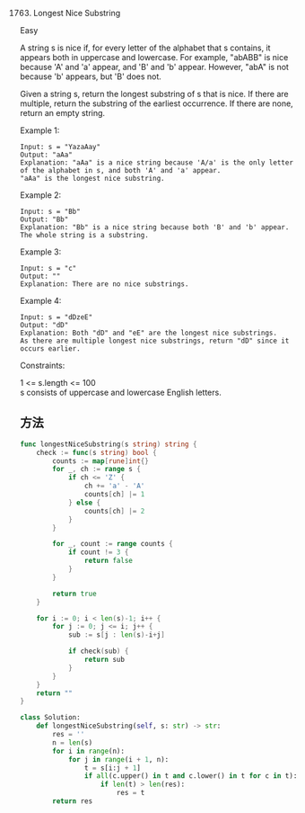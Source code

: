 1763. Longest Nice Substring


Easy


A string s is nice if, for every letter of the alphabet that s contains, it appears both in uppercase and lowercase. For example, "abABB" is nice because 'A' and 'a' appear, and 'B' and 'b' appear. However, "abA" is not because 'b' appears, but 'B' does not.

Given a string s, return the longest substring of s that is nice. If there are multiple, return the substring of the earliest occurrence. If there are none, return an empty string.

 

Example 1:

```
Input: s = "YazaAay"
Output: "aAa"
Explanation: "aAa" is a nice string because 'A/a' is the only letter of the alphabet in s, and both 'A' and 'a' appear.
"aAa" is the longest nice substring.
```

Example 2:

```
Input: s = "Bb"
Output: "Bb"
Explanation: "Bb" is a nice string because both 'B' and 'b' appear. The whole string is a substring.
```

Example 3:

```
Input: s = "c"
Output: ""
Explanation: There are no nice substrings.
```

Example 4:

```
Input: s = "dDzeE"
Output: "dD"
Explanation: Both "dD" and "eE" are the longest nice substrings.
As there are multiple longest nice substrings, return "dD" since it occurs earlier.
```

Constraints:

1 <= s.length <= 100    
s consists of uppercase and lowercase English letters.


## 方法

```go
func longestNiceSubstring(s string) string {
	check := func(s string) bool {
		counts := map[rune]int{}
		for _, ch := range s {
			if ch <= 'Z' {
				ch += 'a' - 'A'
				counts[ch] |= 1
			} else {
				counts[ch] |= 2
			}
		}

		for _, count := range counts {
			if count != 3 {
				return false
			}
		}

		return true
	}

	for i := 0; i < len(s)-1; i++ {
		for j := 0; j <= i; j++ {
			sub := s[j : len(s)-i+j]

			if check(sub) {
				return sub
			}
		}
	}
	return ""
}

```




```python
class Solution:
    def longestNiceSubstring(self, s: str) -> str:
        res = ''
        n = len(s)
        for i in range(n):
            for j in range(i + 1, n):
                t = s[i:j + 1]
                if all(c.upper() in t and c.lower() in t for c in t):
                    if len(t) > len(res):
                        res = t
        return res
```